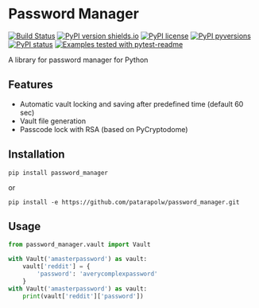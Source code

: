 # Password Manager

[![Build Status](https://travis-ci.org/patarapolw/memorable_pwm.svg?branch=master)](https://travis-ci.org/patarapolw/memorable_pwm)
[![PyPI version shields.io](https://img.shields.io/pypi/v/password_manager.svg)](https://pypi.python.org/pypi/password_manager/)
[![PyPI license](https://img.shields.io/pypi/l/password_manager.svg)](https://pypi.python.org/pypi/password_manager/)
[![PyPI pyversions](https://img.shields.io/pypi/pyversions/password_manager.svg)](https://pypi.python.org/pypi/password_manager/)
[![PyPI status](https://img.shields.io/pypi/status/password_manager.svg)](https://pypi.python.org/pypi/password_manager/)
[![Examples tested with pytest-readme](http://img.shields.io/badge/readme-tested-brightgreen.svg)](https://github.com/boxed/pytest-readme)

A library for password manager for Python

## Features

- Automatic vault locking and saving after predefined time (default 60 sec)
- Vault file generation
- Passcode lock with RSA (based on PyCryptodome)


## Installation

```commandline
pip install password_manager
```
or
```commandline
pip install -e https://github.com/patarapolw/password_manager.git
```

## Usage

```python
from password_manager.vault import Vault

with Vault('amasterpassword') as vault:
    vault['reddit'] = {
        'password': 'averycomplexpassword'
    }
with Vault('amasterpassword') as vault:
    print(vault['reddit']['password'])
```
